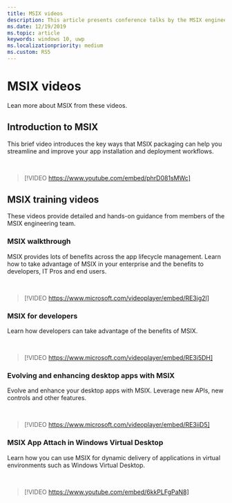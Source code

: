 ```yaml
---
title: MSIX videos
description: This article presents conference talks by the MSIX engineering team about topics related to MSIX packaging and deployment.
ms.date: 12/19/2019
ms.topic: article
keywords: windows 10, uwp
ms.localizationpriority: medium
ms.custom: RS5
---
```


# MSIX videos

Lean more about MSIX from these videos.

## Introduction to MSIX

This brief video introduces the key ways that MSIX packaging can help you streamline and improve your app installation and deployment workflows.

<br/>

> [!VIDEO https://www.youtube.com/embed/phrD081sMWc]

## MSIX training videos

These videos provide detailed and hands-on guidance from members of the MSIX engineering team.

### MSIX walkthrough

MSIX provides lots of benefits across the app lifecycle management. Learn how to take advantage of MSIX in your enterprise and the benefits to developers, IT Pros and end users.

<br/>

>[!VIDEO https://www.microsoft.com/videoplayer/embed/RE3ig2l]

### MSIX for developers

Learn how developers can take advantage of the benefits of MSIX.

<br/>

>[!VIDEO https://www.microsoft.com/videoplayer/embed/RE3i5DH]

### Evolving and enhancing desktop apps with MSIX

Evolve and enhance your desktop apps with MSIX. Leverage new APIs, new controls and other features.

<br/>

>[!VIDEO https://www.microsoft.com/videoplayer/embed/RE3iiD5]

### MSIX App Attach in Windows Virtual Desktop

Learn how you can use MSIX for dynamic delivery of applications in virtual environments such as Windows Virtual Desktop.

<br/>

> [!VIDEO https://www.youtube.com/embed/6kkPLFgPaN8]
